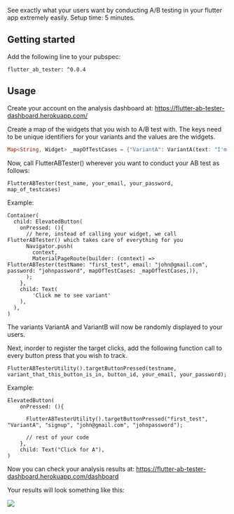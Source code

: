 
See exactly what your users want by conducting A/B testing in your flutter app extremely easily. Setup time: 5 minutes.

## Getting started

Add the following line to your pubspec:
```
flutter_ab_tester: ^0.0.4
```

## Usage

Create your account on the analysis dashboard at: https://flutter-ab-tester-dashboard.herokuapp.com/

Create a map of the widgets that you wish to A/B test with.
The keys need to be unique identifiers for your variants and the values are the widgets.

```dart
Map<String, Widget> _mapOfTestCases = {"VariantA": VariantA(text: "I'm Variant A"), "VariantB": VariantB(text: "I'm Variant B")};
```

Now, call FlutterABTester() wherever you want to conduct your AB test as follows:
```
FlutterABTester(test_name, your_email, your_password, map_of_testcases)
```
Example:
```
Container(
  child: ElevatedButton(
    onPressed: (){
      // here, instead of calling your widget, we call FlutterABTester() which takes care of everything for you
      Navigator.push(
        context,
        MaterialPageRoute(builder: (context) => FlutterABTester(testName: "first_test", email: "john@gmail.com", password: "johnpassword", mapOfTestCases: _mapOfTestCases,)),
      );
    },
    child: Text(
        'Click me to see variant'
    ),
  ),
)
```
The variants VariantA and VariantB will now be randomly displayed to your users.

Next, inorder to register the target clicks, add the following function call to every button press that you wish to track.
```
FlutterABTesterUtility().targetButtonPressed(testname, variant_that_this_button_is_in, button_id, your_email, your_password);
```
Example:
```
ElevatedButton(
    onPressed: (){
      
      FlutterABTesterUtility().targetButtonPressed("first_test", "VariantA", "signup", "john@gmail.com", "johnpassword");
    
      // rest of your code
    },
    child: Text("Click for A"),
)
```

Now you can check your analysis results at: https://flutter-ab-tester-dashboard.herokuapp.com/dashboard

Your results will look something like this:

<img src="https://pasteboard.co/WQBSEgfOPfhE.png" />